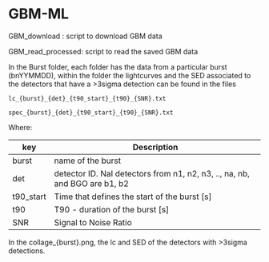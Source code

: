# GBM-ML

GBM_download : script to download GBM data

GBM_read_processed: script to read the saved GBM data

In the Burst folder, each folder has the data from a particular burst (bnYYMMDD), within the folder the lightcurves and the SED associated to the detectors that have a >3sigma detection can be found in the files

 `lc_{burst}_{det}_{t90_start}_{t90}_{SNR}.txt `

 `spec_{burst}_{det}_{t90_start}_{t90}_{SNR}.txt `

Where:

| key | Description |
| --- | ----------- |
| burst | name of the burst |
| det | detector ID. NaI detectors from n1, n2, n3, .., na, nb, and BGO are b1, b2|
| t90_start | Time that defines the start of the burst [s] |
| t90 | T90 - duration of the burst [s] |
| SNR | Signal to Noise Ratio  |

In the collage_{burst}.png, the lc and SED of the detectors with >3sigma detections.